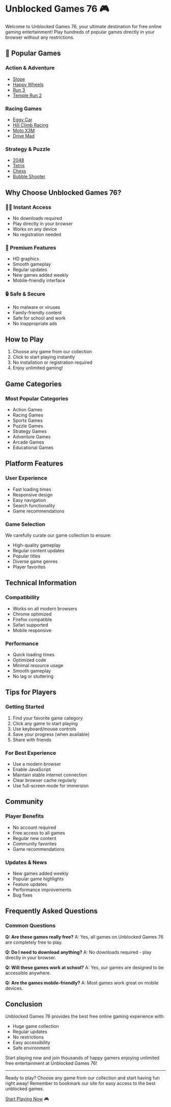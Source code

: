 # Unblocked Games 76 🎮 

<!--
 SEO Meta Information
 title: Unblocked Games 76 - Play Free Online Games | No Restrictions
 description: Play the best unblocked games online at Unblocked Games 76. Enjoy popular games like Eggy Car, Slope, Happy Wheels and more without any restrictions.
 keywords: unblocked games 76, unblocked games, online games, school games, free games
-->

Welcome to Unblocked Games 76, your ultimate destination for free online gaming entertainment! Play hundreds of popular games directly in your browser without any restrictions.

## 🎯 Popular Games

### Action & Adventure
- [Slope](game-link)
- [Happy Wheels](game-link) 
- [Run 3](game-link)
- [Temple Run 2](game-link)

### Racing Games
- [Eggy Car](game-link)
- [Hill Climb Racing](game-link)
- [Moto X3M](game-link)
- [Drive Mad](game-link)

### Strategy & Puzzle
- [2048](game-link)
- [Tetris](game-link)
- [Chess](game-link)
- [Bubble Shooter](game-link)

## Why Choose Unblocked Games 76?

### 🏃‍♂️ Instant Access
- No downloads required
- Play directly in your browser
- Works on any device
- No registration needed

### 🎨 Premium Features
- HD graphics
- Smooth gameplay
- Regular updates
- New games added weekly
- Mobile-friendly interface

### 🔒 Safe & Secure
- No malware or viruses
- Family-friendly content
- Safe for school and work
- No inappropriate ads

## How to Play

1. Choose any game from our collection
2. Click to start playing instantly
3. No installation or registration required
4. Enjoy unlimited gaming!

## Game Categories

### Most Popular Categories
- Action Games
- Racing Games
- Sports Games
- Puzzle Games
- Strategy Games
- Adventure Games
- Arcade Games
- Educational Games

## Platform Features

### User Experience
- Fast loading times
- Responsive design
- Easy navigation
- Search functionality
- Game recommendations

### Game Selection
We carefully curate our game collection to ensure:
- High-quality gameplay
- Regular content updates
- Popular titles
- Diverse game genres
- Player favorites

## Technical Information

### Compatibility
- Works on all modern browsers
- Chrome optimized
- Firefox compatible
- Safari supported
- Mobile responsive

### Performance
- Quick loading times
- Optimized code
- Minimal resource usage
- Smooth gameplay
- No lag or stuttering

## Tips for Players

### Getting Started
1. Find your favorite game category
2. Click any game to start playing
3. Use keyboard/mouse controls
4. Save your progress (when available)
5. Share with friends

### For Best Experience
- Use a modern browser
- Enable JavaScript
- Maintain stable internet connection
- Clear browser cache regularly
- Use full-screen mode for immersion

## Community

### Player Benefits
- No account required
- Free access to all games
- Regular new content
- Community favorites
- Game recommendations

### Updates & News
- New games added weekly
- Popular game highlights
- Feature updates
- Performance improvements
- Bug fixes

## Frequently Asked Questions

### Common Questions
**Q: Are these games really free?**
A: Yes, all games on Unblocked Games 76 are completely free to play.

**Q: Do I need to download anything?**
A: No downloads required - play directly in your browser.

**Q: Will these games work at school?**
A: Yes, our games are designed to be accessible anywhere.

**Q: Are the games mobile-friendly?**
A: Most games work great on mobile devices.

## Conclusion

Unblocked Games 76 provides the best free online gaming experience with:
- Huge game collection
- Regular updates
- No restrictions
- Easy accessibility
- Safe environment

Start playing now and join thousands of happy gamers enjoying unlimited free entertainment at Unblocked Games 76!

---

Ready to play? Choose any game from our collection and start having fun right away! Remember to bookmark our site for easy access to the best unblocked games.

[Start Playing Now](#) 🎮
